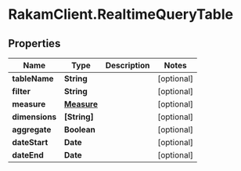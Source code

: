 # RakamClient.RealtimeQueryTable

## Properties
Name | Type | Description | Notes
------------ | ------------- | ------------- | -------------
**tableName** | **String** |  | [optional] 
**filter** | **String** |  | [optional] 
**measure** | [**Measure**](Measure.md) |  | [optional] 
**dimensions** | **[String]** |  | [optional] 
**aggregate** | **Boolean** |  | [optional] 
**dateStart** | **Date** |  | [optional] 
**dateEnd** | **Date** |  | [optional] 


